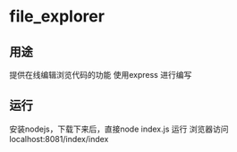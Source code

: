 # file_explorer

## 用途
提供在线编辑浏览代码的功能
使用express 进行编写

## 运行
安装nodejs，下载下来后，直接node index.js 运行
浏览器访问localhost:8081/index/index


